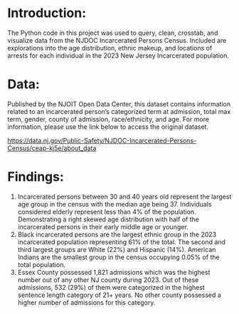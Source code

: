 # Introduction:

The Python code in this project was used to query, clean, crosstab, and visualize data from the NJDOC Incarcerated Persons Census. Included are explorations into the age distribution, ethnic makeup, and locations of arrests for each individual in the 2023 New Jersey Incarcerated population.

# Data:

Published by the NJOIT Open Data Center, this dataset contains information related to an incarcerated person’s categorized term at admission, total max term, gender, county of admission, race/ethnicity, and age. For more information, please use the link below to access the original dataset. 

https://data.nj.gov/Public-Safety/NJDOC-Incarcerated-Persons-Census/ceap-kj5e/about_data 

# Findings:

1.	Incarcerated persons between 30 and 40 years old represent the largest age group in the census with the median age being 37. Individuals considered elderly represent less than 4%       of the population. Demonstrating a right skewed age distribution with half of the incarcerated persons in their early middle age or younger.
2.	Black incarcerated persons are the largest ethnic group in the 2023 incarcerated population representing 61% of the total. The second and third largest groups are White (22%) and       Hispanic (14%). American Indians are the smallest group in the census occupying 0.05% of the total population. 
3.	Essex County possessed 1,821 admissions which was the highest number out of any other NJ county during 2023. Out of these admissions, 532 (29%) of them were categorized in the          highest sentence length category of 21+ years. No other county possessed a higher number of admissions for this category. 

